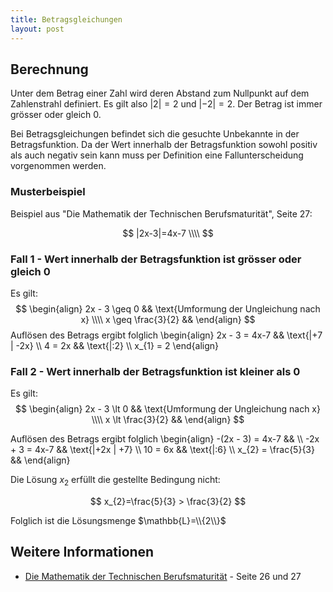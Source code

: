 ```yaml
---
title: Betragsgleichungen
layout: post
---
```


## Berechnung
Unter dem Betrag einer Zahl wird deren Abstand zum Nullpunkt auf dem Zahlenstrahl definiert. Es gilt also $|2| = 2$ und $|-2| = 2$. Der Betrag ist immer grösser oder gleich 0.

Bei Betragsgleichungen befindet sich die gesuchte Unbekannte in der Betragsfunktion. Da der Wert innerhalb der Betragsfunktion sowohl positiv als auch negativ sein kann muss per Definition eine Fallunterscheidung vorgenommen werden.


### Musterbeispiel

Beispiel aus "Die Mathematik der Technischen Berufsmaturität", Seite 27:

$$
    |2x-3|=4x-7 \\\\
$$

### Fall 1 - Wert innerhalb der Betragsfunktion ist grösser oder gleich 0
Es gilt:
$$
\begin{align}
    2x - 3 \geq 0 && \text{Umformung der Ungleichung nach x} \\\\
    x \geq \frac{3}{2} &&
\end{align}
$$
Auflösen des Betrags ergibt folglich
\begin{align}
    2x - 3  = 4x-7 && \text{|+7 | -2x} \\\\
    4 = 2x && \text{|:2} \\\\
    x_{1} = 2
\end{align}

### Fall 2 - Wert innerhalb der Betragsfunktion ist kleiner als 0
Es gilt:
$$
\begin{align}
    2x - 3 \lt 0 && \text{Umformung der Ungleichung nach x} \\\\
    x \lt \frac{3}{2} &&
\end{align}
$$

Auflösen des Betrags ergibt folglich
\begin{align}
    -(2x - 3)  = 4x-7 && \\\\
    -2x + 3  = 4x-7 && \text{|+2x | +7} \\\\
    10 = 6x && \text{|:6} \\\\
    x_{2} = \frac{5}{3} &&
\end{align}

Die Lösung $x_{2}$ erfüllt die gestellte Bedingung nicht:

$$
x_{2}=\frac{5}{3} > \frac{3}{2}
$$

Folglich ist die Lösungsmenge $\mathbb{L}=\\{2\\}$

## Weitere Informationen
* [Die Mathematik der Technischen Berufsmaturität](http://www.hep-verlag.ch/mathematik-tbm) - Seite 26 und 27
